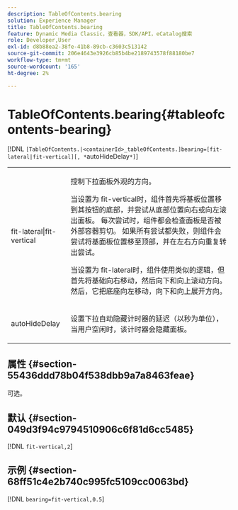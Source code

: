 ```yaml
---
description: TableOfContents.bearing
solution: Experience Manager
title: TableOfContents.bearing
feature: Dynamic Media Classic，查看器，SDK/API，eCatalog搜索
role: Developer,User
exl-id: d8b88ea2-38fe-41b8-89cb-c3603c513142
source-git-commit: 206e4643e3926cb85b4be2189743578f88180be7
workflow-type: tm+mt
source-wordcount: '165'
ht-degree: 2%

---
```


# TableOfContents.bearing{#tableofcontents-bearing}

[!DNL `[TableOfContents.|<containerId>_tableOfContents.]bearing=[fit-lateral|fit-vertical][, *`autoHideDelay`*]`]

<table id="table_5151E6EA076C4AAD8D952A09E1F17C44"> 
 <tbody> 
  <tr> 
   <td> <p> <span class="codeph"> fit-lateral|fit-vertical</span> </p> </td> 
   <td> <p> 控制下拉面板外观的方向。 </p> <p>当设置为<span class="codeph"> fit-vertical</span>时，组件首先将基板位置移到其按钮的底部，并尝试从底部位置向右或向左滚出面板。 每次尝试时，组件都会检查面板是否被外部容器剪切。 如果所有尝试都失败，则组件会尝试将基面板位置移至顶部，并在左右方向重复转出尝试。 </p> <p>当设置为<span class="codeph"> fit-lateral</span>时，组件使用类似的逻辑，但首先将基础向右移动，然后向下和向上滚动方向。 然后，它把底座向左移动，向下和向上展开方向。 </p> </td> 
  </tr> 
  <tr> 
   <td> <p> <span class="codeph"><span class="varname"> autoHideDelay</span></span> </p> </td> 
   <td> <p> 设置下拉自动隐藏计时器的延迟（以秒为单位），当用户空闲时，该计时器会隐藏面板。 </p> </td> 
  </tr> 
 </tbody> 
</table>

## 属性 {#section-55436ddd78b04f538dbb9a7a8463feae}

可选。

## 默认 {#section-049d3f94c9794510906c6f81d6cc5485}

[!DNL `fit-vertical,2`]

## 示例 {#section-68ff51c4e2b740c995fc5109cc0063bd}

[!DNL `bearing=fit-vertical,0.5`]
